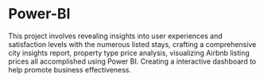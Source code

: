 # Power-BI
This project involves revealing insights into user experiences and satisfaction levels with the numerous listed stays, crafting a comprehensive city insights report, property type price analysis, visualizing Airbnb listing prices all accomplished using Power BI. Creating a interactive dashboard to help promote business effectiveness.
